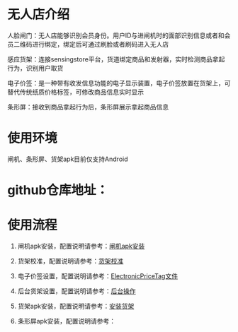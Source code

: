 # 无人店介绍
人脸闸门：无人店能够识别会员身份。用户ID与进闸机时的面部识别信息或者和会员二维码进行绑定，绑定后可通过刷脸或者刷码进入无人店

感应货架：连接sensingstore平台，货道绑定商品和发射器，实时检测商品拿起行为，识别用户取货

电子价签：是一种带有收发信息功能的电子显示装置，电子价签放置在货架上，可替代传统纸质价格标签，可修改商品信息实时显示

条形屏：接收到商品拿起行为后，条形屏展示拿起商品信息


# 使用环境
闸机、条形屏、货架apk目前仅支持Android

# github仓库地址：


# 使用流程

1. 闸机apk安装，配置说明请参考：[闸机apk安装](https://github.com/troncell/SensingDocs/blob/main/Docs/UnmannedShop/%E9%97%B8%E6%9C%BAapk%E5%AE%89%E8%A3%85.md)

2. 货架校准，配置说明请参考：[货架校准](https://github.com/troncell/SensingDocs/blob/main/Docs/UnmannedShop/%E8%B4%A7%E6%9E%B6%E6%A0%A1%E5%87%86.md)
   
3. 电子价签设置，配置说明请参考：[ElectronicPriceTag文件](https://github.com/troncell/SensingDocs/tree/main/Docs/ElectronicPriceTag)

4. 后台货架设置，配置说明请参考：[后台操作](https://github.com/troncell/SensingDocs/blob/main/Docs/UnmannedShop/%E5%90%8E%E5%8F%B0%E6%93%8D%E4%BD%9C.md)

5. 货架apk安装，配置说明请参考：[安装货架](https://github.com/troncell/SensingDocs/blob/main/Docs/UnmannedShop/%E5%AE%89%E8%A3%85%E8%B4%A7%E6%9E%B6.md)

6. 条形屏apk安装，配置说明请参考：

